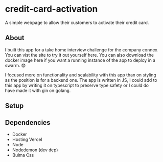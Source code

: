 # credit-card-activation
 A simple webpage to allow their customers to activate their credit card.
## About 
 I built this app for a take home interview challenge for the company connex. You can vist the site to try it out yourself here. You can also download the docker image here if you want a running instance of the app to deploy in a swarm. 😎

 I focused more on functionality and scalability with this app than on styling as the position is for a backend one. The app is written in JS, I could add to this app by writing it on typescript to preserve type safety or I could do have made it with gin on golang. 
## Setup

## Dependencies
- Docker
- Hosting Vercel
- Node
- Nodedemon (dev dep)
- Bulma Css

